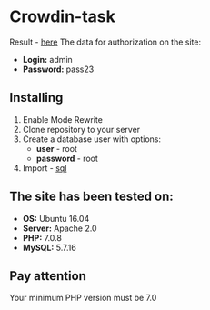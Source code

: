 # Crowdin-task
Result - <a href='http://crowdin.esy.es'>here</a>
The data for authorization on the site:
<ul>
<li><b>Login:</b> admin</li>
<li><b>Password:</b> pass23</li>
</ul>
<h2>Installing</h2>
<ol>
  <li>Enable Mode Rewrite</li>
  <li>Clone repository to your server</li>
  <li>Create a database user with options:
    <ul>
      <li><b>user</b> - root</li>
      <li><b>password</b> - root</li>
    </ul>
  </li>
  <li>Import - <a href="https://github.com/BoOkh/Crowdin-task/blob/master/crowdin_20161206_232912.sql">sql</a></li>
</ol>
<h2>The site has been tested on:</h2>
<ul>
<li><b>OS:</b> Ubuntu 16.04</li>
<li><b>Server:</b> Apache 2.0</li>
<li><b>PHP:</b> 7.0.8</li>
<li><b>MySQL:</b> 5.7.16</li>
</ul>
<h2>Pay attention</h2>
<p>
Your minimum PHP version must be 7.0
</p>
